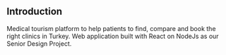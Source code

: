 ## Introduction

Medical tourism platform to help patients to find, compare and book the right clinics in Turkey. Web application built with React on NodeJs as our Senior Design Project.
